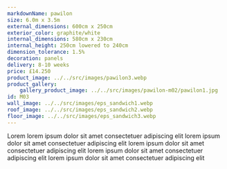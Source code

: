 ```yaml
---
markdownName: pawilon
size: 6.0m x 3.5m
external_dimensions: 600cm x 250cm
exterior_color: graphite/white
internal_dimensions: 580cm x 230cm
internal_height: 250cm lowered to 240cm
dimension_tolerance: 1.5%
decoration: panels
delivery: 8-10 weeks
price: £14.250
product_image: ../../src/images/pawilon3.webp
product_gallery:
    gallery_product_image: ../../src/images/pawilon-m02/pawilon1.jpg
id: M03
wall_image: ../../src/images/eps_sandwich1.webp
roof_image: ../../src/images/eps_sandwich2.webp
floor_image: ../../src/images/eps_sandwich3.webp
---
```

Lorem lorem ipsum dolor sit amet consectetuer adipiscing elit
lorem ipsum dolor sit amet consectetuer adipiscing elit
lorem ipsum dolor sit amet consectetuer adipiscing elit
lorem ipsum dolor sit amet consectetuer adipiscing elit
lorem ipsum dolor sit amet consectetuer adipiscing elit
